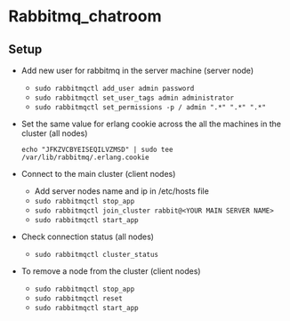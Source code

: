 # Rabbitmq_chatroom

Setup
--------

- Add new user for rabbitmq in the server machine (server node)

  - ``` sudo rabbitmqctl add_user admin password ```
  - ``` sudo rabbitmqctl set_user_tags admin administrator ```
  - ``` sudo rabbitmqctl set_permissions -p / admin ".*" ".*" ".*" ```


- Set the same value for erlang cookie across the all the machines in the cluster (all nodes)

  ``` echo "JFKZVCBYEISEQILVZMSD" | sudo tee /var/lib/rabbitmq/.erlang.cookie ```

- Connect to the main cluster (client nodes)

  - Add server nodes name and ip in /etc/hosts file
  - ``` sudo rabbitmqctl stop_app ```
  - ``` sudo rabbitmqctl join_cluster rabbit@<YOUR MAIN SERVER NAME> ```
  - ``` sudo rabbitmqctl start_app ```

- Check connection status (all nodes)

  - ``` sudo rabbitmqctl cluster_status ```


- To remove a node from the cluster (client nodes)

  - ``` sudo rabbitmqctl stop_app ```
  - ``` sudo rabbitmqctl reset ```
  - ``` sudo rabbitmqctl start_app ```
